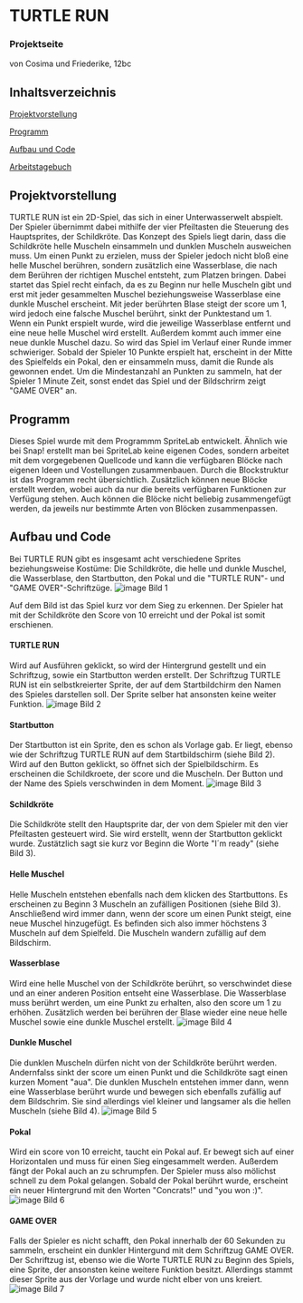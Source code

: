 # TURTLE RUN
### Projektseite 

von Cosima und Friederike, 12bc

## Inhaltsverzeichnis
[Projektvorstellung](https://github.com/cosima-friederike/Projektseite-TURTLE-RUN/blob/main/README.md#projektvorstellung)

[Programm](https://github.com/cosima-friederike/Projektseite-TURTLE-RUN/blob/main/README.md#programm)

[Aufbau und Code](https://github.com/cosima-friederike/Projektseite-TURTLE-RUN/blob/main/README.md#aufbau-und-code)

[Arbeitstagebuch](https://github.com/cosima-friederike/Arbeitsprotokoll-2#arbeitsprotokoll-2-von-cosima-und-friederike)

## Projektvorstellung
TURTLE RUN ist ein 2D-Spiel, das sich in einer Unterwasserwelt abspielt. Der Spieler übernimmt dabei mithilfe der vier Pfeiltasten die Steuerung des Hauptsprites, der Schildkröte. Das Konzept des Spiels liegt darin, dass die Schildkröte helle Muscheln einsammeln und dunklen Muscheln ausweichen muss. Um einen Punkt zu erzielen, muss der Spieler jedoch nicht bloß eine helle Muschel berühren, sondern zusätzlich eine Wasserblase, die nach dem Berühren der richtigen Muschel entsteht, zum Platzen bringen. Dabei startet das Spiel recht einfach, da es zu Beginn nur helle Muscheln gibt und erst mit jeder gesammelten Muschel beziehungsweise Wasserblase eine dunkle Muschel erscheint. Mit jeder berührten Blase steigt der score um 1, wird jedoch eine falsche Muschel berührt, sinkt der Punktestand um 1. Wenn ein Punkt erspielt wurde, wird die jeweilige Wasserblase entfernt und eine neue helle Muschel wird erstellt. Außerdem kommt auch immer eine neue dunkle Muschel dazu. So wird das Spiel im Verlauf einer Runde immer schwieriger.
Sobald der Spieler 10 Punkte erspielt hat, erscheint in der Mitte des Spielfelds ein Pokal, den er einsammeln muss, damit die Runde als gewonnen endet. Um die Mindestanzahl an Punkten zu sammeln, hat der Spieler 1 Minute Zeit, sonst endet das Spiel und der Bildschrirm zeigt "GAME OVER" an. 
## Programm
Dieses Spiel wurde mit dem Programmm SpriteLab entwickelt. Ähnlich wie bei Snap! erstellt man bei SpriteLab keine eigenen Codes, sondern arbeitet mit dem vorgegebenen Quellcode und kann die verfügbaren Blöcke nach eigenen Ideen und Vostellungen zusammenbauen. Durch die Blockstruktur ist das Programm recht übersichtlich. Zusätzlich können neue Blöcke erstellt werden, wobei auch da nur die bereits verfügbaren Funktionen zur Verfügung stehen. Auch können die Blöcke nicht beliebig zusammengefügt werden, da jeweils nur bestimmte Arten von Blöcken zusammenpassen. 
## Aufbau und Code 
Bei TURTLE RUN gibt es insgesamt acht verschiedene Sprites beziehungsweise Kostüme: Die Schildkröte, die helle und dunkle Muschel, die Wasserblase, den Startbutton, den Pokal und die "TURTLE RUN"- und "GAME OVER"-Schriftzüge. 
![image](https://user-images.githubusercontent.com/111414772/230602302-bd49642b-c4ff-4e0b-8ae4-bc7dbfbc65e0.jpeg)
Bild 1

Auf dem Bild ist das Spiel kurz vor dem Sieg zu erkennen. Der Spieler hat mit der Schildkröte den Score von 10 erreicht und der Pokal ist somit erschienen.
#### TURTLE RUN
Wird auf Ausführen geklickt, so wird der Hintergrund gestellt und ein Schriftzug, sowie ein Startbutton werden erstellt. Der Schriftzug TURTLE RUN ist ein selbstkreierter Sprite, der auf dem Startbildchirm den Namen des Spieles darstellen soll. Der Sprite selber hat ansonsten keine weiter Funktion.
![image](https://user-images.githubusercontent.com/111414772/230605161-99ed1b0b-36ba-47cc-b09a-53916c311bf7.jpeg)
Bild 2
#### Startbutton
Der Startbutton ist ein Sprite, den es schon als Vorlage gab. Er liegt, ebenso wie der Schriftzug TURTLE RUN auf dem Startbildschirm (siehe Bild 2). 
Wird auf den Button geklickt, so öffnet sich der Spielbildschirm. Es erscheinen die Schildkroete, der score und die Muscheln. Der Button und der Name des Spiels verschwinden in dem Moment.
![image](https://user-images.githubusercontent.com/111414772/230606395-2098c979-6cf6-48a6-98e3-c07042abdfb8.jpeg)
Bild 3
#### Schildkröte
Die Schildkröte stellt den Hauptsprite dar, der von dem Spieler mit den vier Pfeiltasten gesteuert wird. Sie wird erstellt, wenn der Startbutton geklickt wurde. Zustätzlich sagt sie kurz vor Beginn die Worte "I´m ready" (siehe Bild 3).
#### Helle Muschel
Helle Muscheln entstehen ebenfalls nach dem klicken des Startbuttons. Es erscheinen zu Beginn 3 Muscheln an zufälligen Positionen (siehe Bild 3). Anschließend wird immer dann, wenn der score um einen Punkt steigt, eine neue Muschel hinzugefügt. Es befinden sich also immer höchstens 3 Muscheln auf dem Spielfeld. Die Muscheln wandern zufällig auf dem Bildschirm.
#### Wasserblase
Wird eine helle Muschel von der Schildkröte berührt, so verschwindet diese und an einer anderen Position entseht eine Wasserblase. Die Wasserblase muss berührt werden, um eine Punkt zu erhalten, also den score um 1 zu erhöhen. Zusätzlich werden bei berühren der Blase wieder eine neue helle Muschel sowie eine dunkle Muschel erstellt.
![image](https://user-images.githubusercontent.com/111414772/230610704-0b8fc797-4e6d-4d5a-8880-e9e734d2b791.jpeg)
Bild 4
#### Dunkle Muschel
Die dunklen Muscheln dürfen nicht von der Schildkröte berührt werden. Andernfalss sinkt der score um einen Punkt und die Schildkröte sagt einen kurzen Moment "aua". Die dunklen Muscheln entstehen immer dann, wenn eine Wasserblase berührt wurde und bewegen sich ebenfalls zufällig auf dem Bildschrim. Sie sind allerdings viel kleiner und langsamer als die hellen Muscheln (siehe Bild 4).
![image](https://user-images.githubusercontent.com/111414772/230613059-52f778f9-ad96-4bb4-9d03-6c31d59a5b01.jpeg)
Bild 5
#### Pokal
Wird ein score von 10 erreicht, taucht ein Pokal auf. Er bewegt sich auf einer Horizontalen und muss für einen Sieg eingesammelt werden. Außerdem fängt der Pokal auch an zu schrumpfen. Der Spieler muss also mölichst schnell zu dem Pokal gelangen. Sobald der Pokal berührt wurde, erscheint ein neuer Hintergrund mit den Worten "Concrats!" und "you won :)".
![image](https://user-images.githubusercontent.com/111414772/230616252-fcbcd365-f90a-4099-be33-f05af7093c4a.jpeg)
Bild 6
#### GAME OVER
Falls der Spieler es nicht schafft, den Pokal innerhalb der 60 Sekunden zu sammeln, erscheint ein dunkler Hintergund mit dem Schriftzug GAME OVER. Der Schriftzug ist, ebenso wie die Worte TURTLE RUN zu Beginn des Spiels, eine Sprite, der ansonsten keine weitere Funktion besitzt. Allerdings stammt dieser Sprite aus der Vorlage und wurde nicht elber von uns kreiert.
![image](https://user-images.githubusercontent.com/111414772/230617819-559de529-af47-42a7-bed4-7ab2a919d0c8.jpeg)
Bild 7
